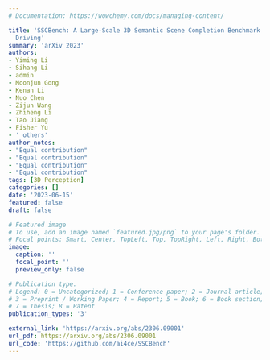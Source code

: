```yaml
---
# Documentation: https://wowchemy.com/docs/managing-content/

title: 'SSCBench: A Large-Scale 3D Semantic Scene Completion Benchmark for Autonomous
  Driving'
summary: 'arXiv 2023'
authors:
- Yiming Li
- Sihang Li
- admin
- Moonjun Gong
- Kenan Li
- Nuo Chen
- Zijun Wang
- Zhiheng Li
- Tao Jiang
- Fisher Yu
- ' others'
author_notes:
- "Equal contribution"
- "Equal contribution"
- "Equal contribution"
- "Equal contribution"
tags: [3D Perception]
categories: []
date: '2023-06-15'
featured: false
draft: false

# Featured image
# To use, add an image named `featured.jpg/png` to your page's folder.
# Focal points: Smart, Center, TopLeft, Top, TopRight, Left, Right, BottomLeft, Bottom, BottomRight.
image:
  caption: ''
  focal_point: ''
  preview_only: false

# Publication type.
# Legend: 0 = Uncategorized; 1 = Conference paper; 2 = Journal article;
# 3 = Preprint / Working Paper; 4 = Report; 5 = Book; 6 = Book section;
# 7 = Thesis; 8 = Patent
publication_types: '3'

external_link: 'https://arxiv.org/abs/2306.09001'
url_pdf: https://arxiv.org/abs/2306.09001
url_code: 'https://github.com/ai4ce/SSCBench'
---
```


